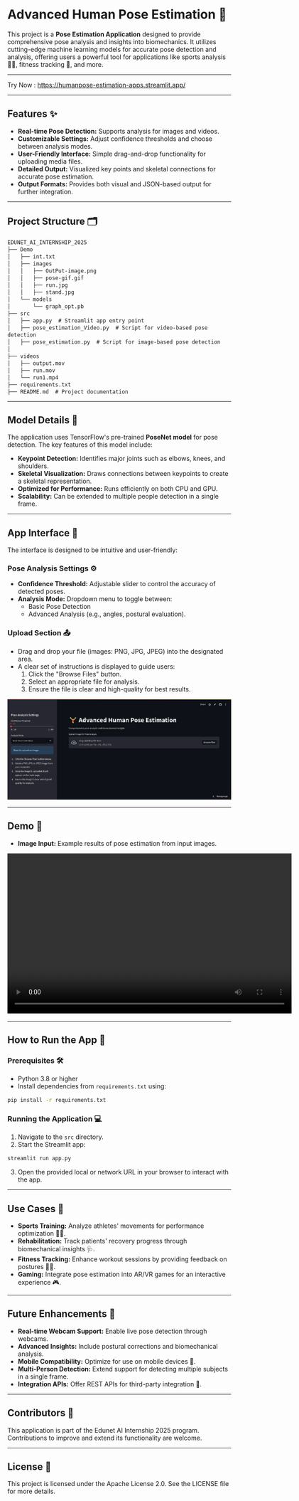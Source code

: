 # Advanced Human Pose Estimation 🤖

This project is a **Pose Estimation Application** designed to provide comprehensive pose analysis and insights into biomechanics. It utilizes cutting-edge machine learning models for accurate pose detection and analysis, offering users a powerful tool for applications like sports analysis 🏃‍♂️, fitness tracking 💪, and more.

---

Try Now : https://humanpose-estimation-apps.streamlit.app/

---
## Features ✨

- **Real-time Pose Detection:** Supports analysis for images and videos.
- **Customizable Settings:** Adjust confidence thresholds and choose between analysis modes.
- **User-Friendly Interface:** Simple drag-and-drop functionality for uploading media files.
- **Detailed Output:** Visualized key points and skeletal connections for accurate pose estimation.
- **Output Formats:** Provides both visual and JSON-based output for further integration.

---

## Project Structure 🗂️

```plaintext
EDUNET_AI_INTERNSHIP_2025
├── Demo
│   ├── int.txt
│   ├── images
│   │   ├── OutPut-image.png
│   │   ├── pose-gif.gif
│   │   ├── run.jpg
│   │   ├── stand.jpg
│   └── models
│       └── graph_opt.pb
├── src
│   ├── app.py  # Streamlit app entry point
│   ├── pose_estimation_Video.py  # Script for video-based pose detection
│   ├── pose_estimation.py  # Script for image-based pose detection
│
├── videos
│   ├── output.mov
│   ├── run.mov
│   └── run1.mp4
├── requirements.txt
├── README.md  # Project documentation
```

---

## Model Details 🤖

The application uses TensorFlow's pre-trained **PoseNet model** for pose detection. The key features of this model include:

- **Keypoint Detection:** Identifies major joints such as elbows, knees, and shoulders.
- **Skeletal Visualization:** Draws connections between keypoints to create a skeletal representation.
- **Optimized for Performance:** Runs efficiently on both CPU and GPU.
- **Scalability:** Can be extended to multiple people detection in a single frame.

---

## App Interface 🎨

The interface is designed to be intuitive and user-friendly:

### Pose Analysis Settings ⚙️
- **Confidence Threshold:** Adjustable slider to control the accuracy of detected poses.
- **Analysis Mode:** Dropdown menu to toggle between:
  - Basic Pose Detection
  - Advanced Analysis (e.g., angles, postural evaluation).

### Upload Section 📤
- Drag and drop your file (images: PNG, JPG, JPEG) into the designated area.
- A clear set of instructions is displayed to guide users:
  1. Click the "Browse Files" button.
  2. Select an appropriate file for analysis.
  3. Ensure the file is clear and high-quality for best results.

![App Interface](Demo/Advanced-Pose-Estimation_interference.png)

---

## Demo 🎥

- **Image Input:** Example results of pose estimation from input images.

<video width="640" height="360" controls>
  <source src="Demo/streamlit-app-2025-01-26-20-01-13.webm" type="video/webm">
  Your browser does not support the video tag.
</video>

---

## How to Run the App 🚀

### Prerequisites 🛠️
- Python 3.8 or higher
- Install dependencies from `requirements.txt` using:

```bash
pip install -r requirements.txt
```

### Running the Application 💻
1. Navigate to the `src` directory.
2. Start the Streamlit app:

```bash
streamlit run app.py
```

3. Open the provided local or network URL in your browser to interact with the app.

---

## Use Cases 🌟

- **Sports Training:** Analyze athletes' movements for performance optimization 🏋️‍♂️.
- **Rehabilitation:** Track patients' recovery progress through biomechanical insights 🩺.
- **Fitness Tracking:** Enhance workout sessions by providing feedback on postures 🏃‍♀️.
- **Gaming:** Integrate pose estimation into AR/VR games for an interactive experience 🎮.

---

## Future Enhancements 🔮

- **Real-time Webcam Support:** Enable live pose detection through webcams.
- **Advanced Insights:** Include postural corrections and biomechanical analysis.
- **Mobile Compatibility:** Optimize for use on mobile devices 📱.
- **Multi-Person Detection:** Extend support for detecting multiple subjects in a single frame.
- **Integration APIs:** Offer REST APIs for third-party integration 🔗.

---

## Contributors 🤝
This application is part of the Edunet AI Internship 2025 program. Contributions to improve and extend its functionality are welcome.

---

## License 📜
This project is licensed under the Apache License 2.0. See the LICENSE file for more details.

